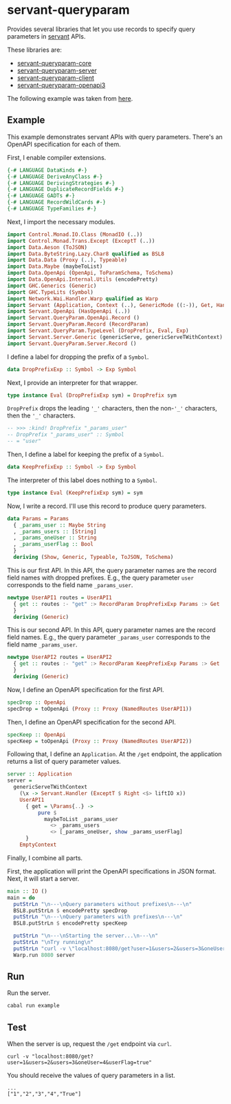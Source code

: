 # servant-queryparam

Provides several libraries that let you use records to specify query parameters in [servant](https://hackage.haskell.org/package/servant) APIs.

These libraries are:

- [servant-queryparam-core](https://github.com/deemp/servant-queryparam/blob/main/servant-queryparam-core)
- [servant-queryparam-server](https://github.com/deemp/servant-queryparam/blob/main/servant-queryparam-server)
- [servant-queryparam-client](https://github.com/deemp/servant-queryparam/blob/main/servant-queryparam-client)
- [servant-queryparam-openapi3](https://github.com/deemp/servant-queryparam/blob/main/servant-queryparam-openapi3)

The following example was taken from [here](https://github.com/deemp/servant-queryparam/tree/main/servant-queryparam-example).

## Example

This example demonstrates servant APIs with query parameters.
There's an OpenAPI specification for each of them.

First, I enable compiler extensions.

```haskell
{-# LANGUAGE DataKinds #-}
{-# LANGUAGE DeriveAnyClass #-}
{-# LANGUAGE DerivingStrategies #-}
{-# LANGUAGE DuplicateRecordFields #-}
{-# LANGUAGE GADTs #-}
{-# LANGUAGE RecordWildCards #-}
{-# LANGUAGE TypeFamilies #-}
```

Next, I import the necessary modules.

```haskell
import Control.Monad.IO.Class (MonadIO (..))
import Control.Monad.Trans.Except (ExceptT (..))
import Data.Aeson (ToJSON)
import Data.ByteString.Lazy.Char8 qualified as BSL8
import Data.Data (Proxy (..), Typeable)
import Data.Maybe (maybeToList)
import Data.OpenApi (OpenApi, ToParamSchema, ToSchema)
import Data.OpenApi.Internal.Utils (encodePretty)
import GHC.Generics (Generic)
import GHC.TypeLits (Symbol)
import Network.Wai.Handler.Warp qualified as Warp
import Servant (Application, Context (..), GenericMode ((:-)), Get, Handler (..), JSON, NamedRoutes, ServerError, (:>))
import Servant.OpenApi (HasOpenApi (..))
import Servant.QueryParam.OpenApi.Record ()
import Servant.QueryParam.Record (RecordParam)
import Servant.QueryParam.TypeLevel (DropPrefix, Eval, Exp)
import Servant.Server.Generic (genericServe, genericServeTWithContext)
import Servant.QueryParam.Server.Record ()
```

I define a label for dropping the prefix of a `Symbol`.

```haskell
data DropPrefixExp :: Symbol -> Exp Symbol
```

Next, I provide an interpreter for that wrapper.

```haskell
type instance Eval (DropPrefixExp sym) = DropPrefix sym
```

`DropPrefix` drops the leading `'_'` characters, then the non-`'_'` characters, then the `'_'` characters.

```haskell
-- >>> :kind! DropPrefix "_params_user"
-- DropPrefix "_params_user" :: Symbol
-- = "user"
```

Then, I define a label for keeping the prefix of a `Symbol`.

```haskell
data KeepPrefixExp :: Symbol -> Exp Symbol
```

The interpreter of this label does nothing to a `Symbol`.

```haskell
type instance Eval (KeepPrefixExp sym) = sym
```

Now, I write a record.
I'll use this record to produce query parameters.

```haskell
data Params = Params
  { _params_user :: Maybe String
  , _params_users :: [String]
  , _params_oneUser :: String
  , _params_userFlag :: Bool
  }
  deriving (Show, Generic, Typeable, ToJSON, ToSchema)
```

This is our first API.
In this API, the query parameter names are the record field names with dropped prefixes.
E.g., the query parameter `user` corresponds to the field name `_params_user`.

```haskell
newtype UserAPI1 routes = UserAPI1
  { get :: routes :- "get" :> RecordParam DropPrefixExp Params :> Get '[JSON] [String]
  }
  deriving (Generic)
```

This is our second API.
In this API, query parameter names are the record field names.
E.g., the query parameter `_params_user` corresponds to the field name `_params_user`.

```haskell
newtype UserAPI2 routes = UserAPI2
  { get :: routes :- "get" :> RecordParam KeepPrefixExp Params :> Get '[JSON] [String]
  }
  deriving (Generic)
```

Now, I define an OpenAPI specification for the first API.

```haskell
specDrop :: OpenApi
specDrop = toOpenApi (Proxy :: Proxy (NamedRoutes UserAPI1))
```

Then, I define an OpenAPI specification for the second API.

```haskell
specKeep :: OpenApi
specKeep = toOpenApi (Proxy :: Proxy (NamedRoutes UserAPI2))
```

Following that, I define an `Application`.
At the `/get` endpoint, the application returns a list of query parameter values.

```haskell
server :: Application
server =
  genericServeTWithContext
    (\x -> Servant.Handler (ExceptT $ Right <$> liftIO x))
    UserAPI1
      { get = \Params{..} ->
          pure $
            maybeToList _params_user
              <> _params_users
              <> [_params_oneUser, show _params_userFlag]
      }
    EmptyContext
```

Finally, I combine all parts.

First, the application will print the OpenAPI specifications in JSON format. Next, it will start a server.

```haskell
main :: IO ()
main = do
  putStrLn "\n---\nQuery parameters without prefixes\n---\n"
  BSL8.putStrLn $ encodePretty specDrop
  putStrLn "\n---\nQuery parameters with prefixes\n---\n"
  BSL8.putStrLn $ encodePretty specKeep

  putStrLn "\n---\nStarting the server...\n---\n"
  putStrLn "\nTry running\n"
  putStrLn "curl -v \"localhost:8080/get?user=1&users=2&users=3&oneUser=4&userFlag=true\""
  Warp.run 8080 server
```

## Run

Run the server.

```hs
cabal run example
```

## Test

When the server is up, request the `/get` endpoint via `curl`.

```console
curl -v "localhost:8080/get?user=1&users=2&users=3&oneUser=4&userFlag=true"
```

You should receive the values of query parameters in a list.

```console
...
["1","2","3","4","True"]
```
